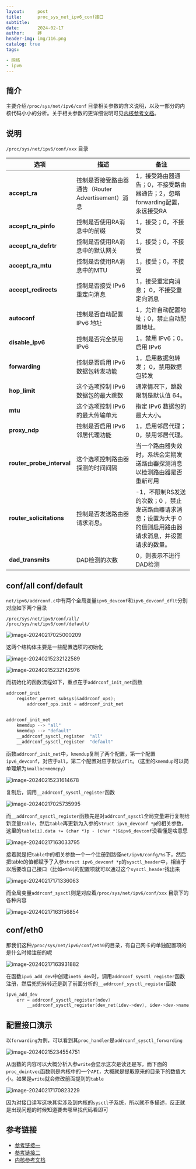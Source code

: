 ```yaml
---
layout:     post   				   
title:      proc_sys_net_ipv6_conf接口			
subtitle:  
date:       2024-02-17				
author:     婷                               
header-img: img/116.png 	
catalog: true 						
tags:								

- 网络
- ipv6
---
```






## 简介

主要介绍`/proc/sys/net/ipv6/conf` 目录相关参数的含义说明，以及一部分的内核代码小小的分析。关于相关参数的更详细说明可见[内核参考文档](https://www.kernel.org/doc/Documentation/networking/ip-sysctl.txt)。



## 说明

`/proc/sys/net/ipv6/conf/xxx` 目录

| 选项                      | 描述                                               | 备注                                                         |
| ------------------------- | -------------------------------------------------- | ------------------------------------------------------------ |
| **accept_ra**             | 控制是否接受路由器通告（Router Advertisement）消息 | 1，接受路由器通告；0，不接受路由器通告；2，忽略forwarding配置，永远接受RA |
| **accept_ra_pinfo**       | 控制是否使用RA消息中的前缀                         | 1，接受；0，不接受                                           |
| **accept_ra_defrtr**      | 控制是否使用RA消息中的默认网关                     | 1，接受；0，不接受                                           |
| **accept_ra_mtu**         | 控制是否使用RA消息中的MTU                          | 1，接受；0，不接受                                           |
| **accept_redirects**      | 控制是否接受 IPv6 重定向消息                       | 1，接受重定向消息； 0，不接受重定向消息                      |
| **autoconf**              | 控制是否自动配置 IPv6 地址                         | 1，允许自动配置地址；0，禁止自动配置地址。                   |
| **disable_ipv6**          | 控制是否完全禁用 IPv6                              | 1，禁用 IPv6；0，启用 IPv6                                   |
| **forwarding**            | 控制是否启用 IPv6 数据包转发功能                   | 1，启用数据包转发； 0，禁用数据包转发                        |
| **hop_limit**             | 这个选项控制 IPv6 数据包的最大跳数                 | 通常情况下，跳数限制是默认值 64。                            |
| **mtu**                   | 这个选项控制 IPv6 的最大传输单元                   | 指定 IPv6 数据包的最大大小。                                 |
| **proxy_ndp**             | 控制是否启用 IPv6 邻居代理功能                     | 1，启用邻居代理； 0，禁用邻居代理。                          |
| **router_probe_interval** | 这个选项控制路由器探测的时间间隔                   | 当一个路由器失效时，系统会定期发送路由器探测消息以检测路由器是否重新可用 |
| **router_solicitations**  | 控制是否发送路由器请求消息。                       | -1，不限制RS发送的次数；0 ，禁止发送路由器请求消息；设置为大于 0 的值则启用路由器请求消息，并设置请求的数量。 |
| **dad_transmits**         | DAD检测的次数                                      | 0，则表示不进行DAD检测                                       |







## conf/all conf/default

`net/ipv6/addrconf.c`中有两个全局变量`ipv6_devconf`和`ipv6_devconf_dflt`分别对应如下两个目录

```
/proc/sys/net/ipv6/conf/all/   
/proc/sys/net/ipv6/conf/default/
```



![image-20240217025000209](https://raw.githubusercontent.com/copyright1999/image-typora-markdown/main/proc_sys_net_ipv6_conf/image-20240217025000209.png)



这两个结构体主要是一些配置选项的初始化

![image-20240215232122589](https://raw.githubusercontent.com/copyright1999/image-typora-markdown/main/proc_sys_net_ipv6_conf/image-20240215232122589.png)



![image-20240215232142976](https://raw.githubusercontent.com/copyright1999/image-typora-markdown/main/proc_sys_net_ipv6_conf/image-20240215232142976.png)



而初始化的函数流程如下，重点在于`addrconf_init_net`函数

```c
addrconf_init
	register_pernet_subsys(&addrconf_ops);
		addrconf_ops.init = addrconf_init_net

            
addrconf_init_net
	kmemdup --> "all"
    kmemdup --> "default"
    __addrconf_sysctl_register  "all"
    __addrconf_sysctl_register  "default"
```





函数`addrconf_init_net`中，`kmemdup`复制了两个配置，第一个配置`ipv6_devconf`，对应于`all`，第二个配置对应于默认`dflt`。（这里的`kmemdup`可以简单理解为`kmalloc+memcpy`）

![image-20240215231614678](https://raw.githubusercontent.com/copyright1999/image-typora-markdown/main/proc_sys_net_ipv6_conf/image-20240215231614678.png)



复制后，调用`__addrconf_sysctl_register`函数

![image-20240217025735995](https://raw.githubusercontent.com/copyright1999/image-typora-markdown/main/proc_sys_net_ipv6_conf/image-20240217025735995.png)

而`__addrconf_sysctl_register`函数先是对`addrconf_sysctl`全局变量进行复制给新变量`table`，然后`table`再更新为入参的`struct ipv6_devconf *p`的相关参数，这里的`table[i].data += (char *)p - (char *)&ipv6_devconf`没看懂是啥意思

![image-20240217163033795](https://raw.githubusercontent.com/copyright1999/image-typora-markdown/main/proc_sys_net_ipv6_conf/image-20240217163033795.png)

接着就是把`table`中的相关参数一个一个注册到路径`net/ipv6/confg/%s`下，然后把table的值都赋予了入参`struct ipv6_devconf *p`的`sysctl_header`中，相当于以后要改自己接口（比如`eth0`)的配置项就可以通过这个`sysctl_header`找出来

![image-20240217171336063](https://raw.githubusercontent.com/copyright1999/image-typora-markdown/main/proc_sys_net_ipv6_conf/image-20240217171336063.png)



而全局变量`addrconf_sysctl`则是对应着`/proc/sys/net/ipv6/conf/xxx` 目录下的各种内容

![image-20240217163156854](https://raw.githubusercontent.com/copyright1999/image-typora-markdown/main/proc_sys_net_ipv6_conf/image-20240217163156854.png)





## conf/eth0

那我们这种`/proc/sys/net/ipv6/conf/eth0`的目录，有自己网卡的单独配置项的是什么时候注册的呢

![image-20240217163931882](https://raw.githubusercontent.com/copyright1999/image-typora-markdown/main/proc_sys_net_ipv6_conf/image-20240217163931882.png)

在函数`ipv6_add_dev`中创建`inet6_dev`时，调用`addrconf_sysctl_register`函数注册，然后兜兜转转还是到了前面分析的`__addrconf_sysctl_register`函数

```c
ipv6_add_dev
    err = addrconf_sysctl_register(ndev)
    	__addrconf_sysctl_register(dev_net(idev->dev), idev->dev->name,idev, &idev->cnf)
```







## 配置接口演示

以`forwarding`为例，可以看到其`proc_handler`是`addrconf_sysctl_forwarding`

![image-20240215234554751](https://raw.githubusercontent.com/copyright1999/image-typora-markdown/main/proc_sys_net_ipv6_conf/image-20240215234554751.png)

从函数的内容可以大概分析入参`write`会显示这次是读还是写，而下面的`proc_dointvec`函数则是内核中的一个`API`，大概就是提取原来的目录下的数值大小。如果是`write`就会修改前面提到的`table`

![image-20240217170823229](https://raw.githubusercontent.com/copyright1999/image-typora-markdown/main/proc_sys_net_ipv6_conf/image-20240217170823229.png)

因为对接口读写这块其实涉及到内核的`sysctl`子系统，所以就不多描述，反正就是出现问题的时候知道要去哪里找代码看即可







## 参考链接

- [参考链接一](https://blog.csdn.net/sinat_20184565/article/details/113731345)
- [参考链接二](https://tldp.org/HOWTO/Linux+IPv6-HOWTO/ch11s02.html)
- [内核参考文档](https://www.kernel.org/doc/Documentation/networking/ip-sysctl.txt)



















